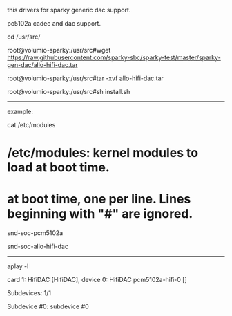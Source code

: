 this drivers for sparky generic dac support.

pc5102a cadec and dac support.

cd /usr/src/

root@volumio-sparky:/usr/src#wget https://raw.githubusercontent.com/sparky-sbc/sparky-test/master/sparky-gen-dac/allo-hifi-dac.tar

root@volumio-sparky:/usr/src#tar -xvf allo-hifi-dac.tar

root@volumio-sparky:/usr/src#sh install.sh

***********************************

example:

cat /etc/modules

# /etc/modules: kernel modules to load at boot time.
# at boot time, one per line. Lines beginning with "#" are ignored.

snd-soc-pcm5102a

snd-soc-allo-hifi-dac

********************************************************
aplay -l

card 1: HifiDAC [HifiDAC], device 0: HifiDAC pcm5102a-hifi-0 []

  Subdevices: 1/1

  Subdevice #0: subdevice #0

